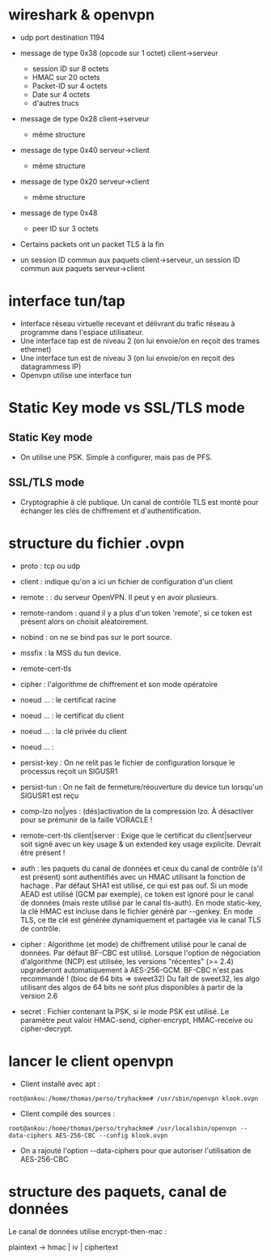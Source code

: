 # wireshark & openvpn

- udp port destination 1194

- message de type 0x38 (opcode sur 1 octet) client->serveur
	- session ID sur 8 octets
	- HMAC sur 20 octets
	- Packet-ID sur 4 octets
	- Date sur 4 octets
	- d'autres trucs

- message de type 0x28 client->serveur
	- même structure

- message de type 0x40 serveur->client
	- même structure

- message de type 0x20 serveur->client
	- même structure

- message de type 0x48
	- peer ID sur 3 octets

- Certains packets ont un packet TLS à la fin

- un session ID commun aux paquets client->serveur, un session ID commun aux paquets serveur->client

# interface tun/tap

- Interface réseau virtuelle recevant et délivrant du trafic réseau à programme dans l'espace utilisateur.
- Une interface tap est de niveau 2 (on lui envoie/on en reçoit des trames ethernet)
- Une interface tun est de niveau 3 (on lui envoie/on en reçoit des datagrammess IP)
- Openvpn utilise une interface tun

# Static Key mode vs SSL/TLS mode

## Static Key mode

- On utilise une PSK. Simple à configurer, mais pas de PFS.

## SSL/TLS mode

- Cryptographie à clé publique. Un canal de contrôle TLS est monté pour échanger les clés de chiffrement et d'authentification.

# structure du fichier <user>.ovpn

- proto : tcp ou udp

- client : indique qu'on a ici un fichier de configuration d'un client

- remote : <ip>:<port> du serveur OpenVPN. Il peut y en avoir plusieurs.

- remote-random : quand il y a plus d'un token 'remote', si ce token est présent alors on choisit aléatoirement.

- nobind : on ne se bind pas sur le port source.

- mssfix : la MSS du tun device.

- remote-cert-tls

- cipher : l'algorithme de chiffrement et son mode opératoire

- noeud <ca>...</ca> : le certificat racine
- noeud <cert>...</cert> : le certificat du client
- noeud <key>...</key> : la clé privée du client

- noeud <tls-auth>...</tls-auth> : 

- persist-key : On ne relit pas le fichier de configuration lorsque le processus reçoit un SIGUSR1
- persist-tun : On ne fait de fermeture/réouverture du device tun lorsqu'un SIGUSR1 est reçu

- comp-lzo no|yes : (dés)activation de la compression lzo. À désactiver pour se prémunir de la faille VORACLE !

- remote-cert-tls client|server : Exige que le certificat du client|serveur soit signé avec un key usage & un extended key usage explicite. Devrait être présent !

- auth <algo> : les paquets du canal de données et ceux du canal de contrôle (s'il est présent) sont authentifiés avec un HMAC utilisant la fonction de hachage <algo>.
  Par défaut SHA1 est utilisé, ce qui est pas ouf.
  Si un mode AEAD est utilisé (GCM par exemple), ce token est ignoré pour le canal de données (mais reste utilisé par le canal tls-auth).
  En mode static-key, la clé HMAC est incluse dans le fichier généré par --genkey.
  En mode TLS, ce tte clé est générée dynamiquement et partagée via le canal TLS de contrôle.

- cipher <algo> : Algorithme (et mode) de chiffrement utilisé pour le canal de données.
  Par défaut BF-CBC est utilisé.
  Lorsque l'option de négociation d'algorithme (NCP) est utilisée, les versions "récentes" (>= 2.4) upgraderont automatiquement à AES-256-GCM.
  BF-CBC n'est pas recommandé ! (bloc de 64 bits => sweet32)
  Du fait de sweet32, les algo utilisant des algos de 64 bits ne sont plus disponibles à partir de la version 2.6

- secret <file> <direction> : Fichier contenant la PSK, si le mode PSK est utilisé.
  Le paramètre <direction> peut valoir HMAC-send, cipher-encrypt, HMAC-receive ou cipher-decrypt.

# lancer le client openvpn

- Client installé avec apt :

```
root@ankou:/home/thomas/perso/tryhackme# /usr/sbin/openvpn klook.ovpn
```

- Client compilé des sources :

```
root@ankou:/home/thomas/perso/tryhackme# /usr/localsbin/openvpn --data-ciphers AES-256-CBC --config klook.ovpn
```

- On a rajouté l'option --data-ciphers pour que autoriser l'utilisation de AES-256-CBC

# structure des paquets, canal de données

Le canal de données utilise encrypt-then-mac :

plaintext -> hmac | iv | ciphertext 
